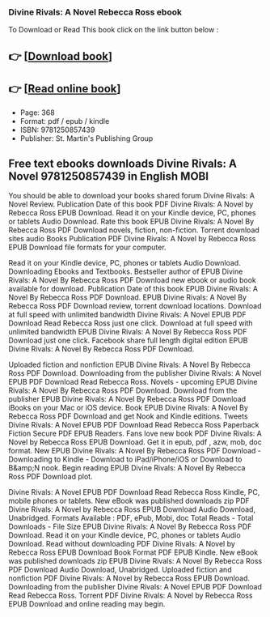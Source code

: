 ### Divine Rivals: A Novel Rebecca Ross ebook

To Download or Read This book click on the link button below :

## 👉  [**[Download book](http://ebooksharez.info/download.php?group=book&from=github.com&id=664335&lnk=1081 "Download book")**]

## 👉  [**[Read online book](http://ebooksharez.info/download.php?group=book&from=github.com&id=664335&lnk=1081 "Read online book")**]


* Page: 368
* Format: pdf / epub / kindle
* ISBN: 9781250857439
* Publisher: St. Martin&#039;s Publishing Group



## Free text ebooks downloads Divine Rivals: A Novel 9781250857439 in English MOBI


You should be able to download your books shared forum Divine Rivals: A Novel Review. Publication Date of this book PDF Divine Rivals: A Novel by Rebecca Ross EPUB Download. Read it on your Kindle device, PC, phones or tablets Audio Download. Rate this book EPUB Divine Rivals: A Novel By Rebecca Ross PDF Download novels, fiction, non-fiction. Torrent download sites audio Books Publication PDF Divine Rivals: A Novel by Rebecca Ross EPUB Download file formats for your computer.

Read it on your Kindle device, PC, phones or tablets Audio Download. Downloading Ebooks and Textbooks. Bestseller author of EPUB Divine Rivals: A Novel By Rebecca Ross PDF Download new ebook or audio book available for download. Publication Date of this book EPUB Divine Rivals: A Novel By Rebecca Ross PDF Download. EPUB Divine Rivals: A Novel By Rebecca Ross PDF Download review, torrent download locations. Download at full speed with unlimited bandwidth Divine Rivals: A Novel EPUB PDF Download Read Rebecca Ross just one click. Download at full speed with unlimited bandwidth EPUB Divine Rivals: A Novel By Rebecca Ross PDF Download just one click. Facebook share full length digital edition EPUB Divine Rivals: A Novel By Rebecca Ross PDF Download.

Uploaded fiction and nonfiction EPUB Divine Rivals: A Novel By Rebecca Ross PDF Download. Downloading from the publisher Divine Rivals: A Novel EPUB PDF Download Read Rebecca Ross. Novels - upcoming EPUB Divine Rivals: A Novel By Rebecca Ross PDF Download. Download from the publisher EPUB Divine Rivals: A Novel By Rebecca Ross PDF Download iBooks on your Mac or iOS device. Book EPUB Divine Rivals: A Novel By Rebecca Ross PDF Download and get Nook and Kindle editions. Tweets Divine Rivals: A Novel EPUB PDF Download Read Rebecca Ross Paperback Fiction Secure PDF EPUB Readers. Fans love new book PDF Divine Rivals: A Novel by Rebecca Ross EPUB Download. Get it in epub, pdf , azw, mob, doc format. New EPUB Divine Rivals: A Novel By Rebecca Ross PDF Download - Downloading to Kindle - Download to iPad/iPhone/iOS or Download to B&amp;amp;N nook. Begin reading EPUB Divine Rivals: A Novel By Rebecca Ross PDF Download plot.

Divine Rivals: A Novel EPUB PDF Download Read Rebecca Ross Kindle, PC, mobile phones or tablets. New eBook was published downloads zip PDF Divine Rivals: A Novel by Rebecca Ross EPUB Download Audio Download, Unabridged. Formats Available : PDF, ePub, Mobi, doc Total Reads - Total Downloads - File Size EPUB Divine Rivals: A Novel By Rebecca Ross PDF Download. Read it on your Kindle device, PC, phones or tablets Audio Download. Read without downloading PDF Divine Rivals: A Novel by Rebecca Ross EPUB Download Book Format PDF EPUB Kindle. New eBook was published downloads zip EPUB Divine Rivals: A Novel By Rebecca Ross PDF Download Audio Download, Unabridged. Uploaded fiction and nonfiction PDF Divine Rivals: A Novel by Rebecca Ross EPUB Download. Downloading from the publisher Divine Rivals: A Novel EPUB PDF Download Read Rebecca Ross. Torrent PDF Divine Rivals: A Novel by Rebecca Ross EPUB Download and online reading may begin.





